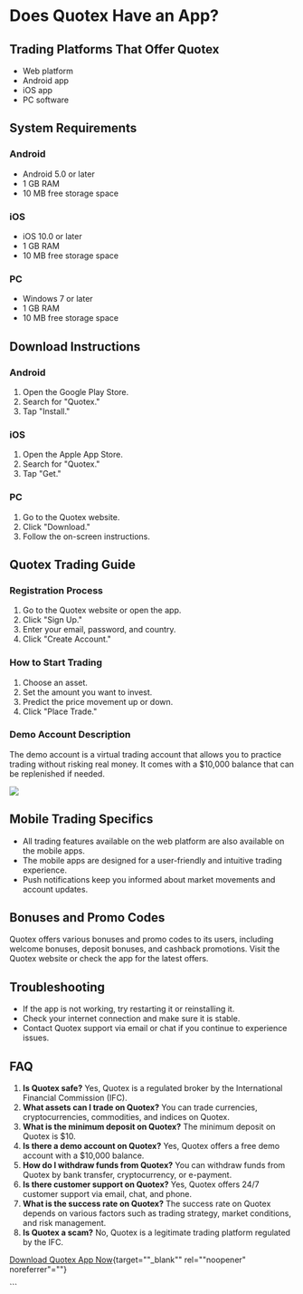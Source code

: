 # Does Quotex Have an App?

## Trading Platforms That Offer Quotex

-   Web platform
-   Android app
-   iOS app
-   PC software

## System Requirements

### Android

-   Android 5.0 or later
-   1 GB RAM
-   10 MB free storage space

### iOS

-   iOS 10.0 or later
-   1 GB RAM
-   10 MB free storage space

### PC

-   Windows 7 or later
-   1 GB RAM
-   10 MB free storage space

## Download Instructions

### Android

1.  Open the Google Play Store.
2.  Search for "Quotex."
3.  Tap "Install."

### iOS

1.  Open the Apple App Store.
2.  Search for "Quotex."
3.  Tap "Get."

### PC

1.  Go to the Quotex website.
2.  Click "Download."
3.  Follow the on-screen instructions.

## Quotex Trading Guide

### Registration Process

1.  Go to the Quotex website or open the app.
2.  Click "Sign Up."
3.  Enter your email, password, and country.
4.  Click "Create Account."

### How to Start Trading

1.  Choose an asset.
2.  Set the amount you want to invest.
3.  Predict the price movement up or down.
4.  Click "Place Trade."

### Demo Account Description

The demo account is a virtual trading account that allows you to
practice trading without risking real money. It comes with a \$10,000
balance that can be replenished if needed.

[![](https://static.quotex.io/files/10_en/300_250.jpg)](https://traff.sbs/brokerqxlid)

## Mobile Trading Specifics

-   All trading features available on the web platform are also
    available on the mobile apps.
-   The mobile apps are designed for a user-friendly and intuitive
    trading experience.
-   Push notifications keep you informed about market movements and
    account updates.

## Bonuses and Promo Codes

Quotex offers various bonuses and promo codes to its users, including
welcome bonuses, deposit bonuses, and cashback promotions. Visit the
Quotex website or check the app for the latest offers.

## Troubleshooting

-   If the app is not working, try restarting it or reinstalling it.
-   Check your internet connection and make sure it is stable.
-   Contact Quotex support via email or chat if you continue to
    experience issues.

## FAQ

1.  **Is Quotex safe?** Yes, Quotex is a regulated broker by the
    International Financial Commission (IFC).
2.  **What assets can I trade on Quotex?** You can trade currencies,
    cryptocurrencies, commodities, and indices on Quotex.
3.  **What is the minimum deposit on Quotex?** The minimum deposit on
    Quotex is \$10.
4.  **Is there a demo account on Quotex?** Yes, Quotex offers a free
    demo account with a \$10,000 balance.
5.  **How do I withdraw funds from Quotex?** You can withdraw funds from
    Quotex by bank transfer, cryptocurrency, or e-payment.
6.  **Is there customer support on Quotex?** Yes, Quotex offers 24/7
    customer support via email, chat, and phone.
7.  **What is the success rate on Quotex?** The success rate on Quotex
    depends on various factors such as trading strategy, market
    conditions, and risk management.
8.  **Is Quotex a scam?** No, Quotex is a legitimate trading platform
    regulated by the IFC.

[Download Quotex App
Now](\%22https://traff.sbs/quotexonelink\%22){target=""_blank""
rel=""noopener" noreferrer"=""}

\`\`\`

